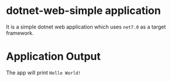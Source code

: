 # dotnet-web-simple application

It is a simple dotnet web application which uses `net7.0` as a target framework.

 
# Application Output

The app will print `Hello World!`
